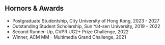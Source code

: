 ## Hornors & Awards

<ul style="margin:0 0 5px;">
  <li>Postgraduate Studentship, City University of Hong Kong, 2023 - 2027</autocolor></a></li>
  <li>Outstanding Student Scholarship, Sun Yat-sen University, 2019 - 2022</autocolor></a></li>
  <li>Second Runner-Up, CVPR UG2+ Prize Challenge, 2022</autocolor></a></li>
  <li>Winner, ACM MM - Multimedia Grand Challenge, 2021</autocolor></a></li>    
</ul>
